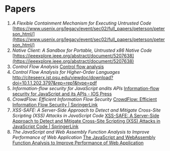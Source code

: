 # Papers

1. *A Flexible Containment Mechanism for Executing Untrusted Code* [https://www.usenix.org/legacy/event/sec02/full_papers/peterson/peterson_html/](https://www.usenix.org/legacy/event/sec02/full_papers/peterson/peterson_html/) 
2. *Native Client: A Sandbox for Portable, Untrusted x86 Native Code*  [https://ieeexplore.ieee.org/abstract/document/5207638](https://ieeexplore.ieee.org/abstract/document/5207638) 
3. *Control Flow Analysis* [Control flow analysis](https://dl.acm.org/citation.cfm?id=808479)
4. *Control Flow Analysis for Higher-Order Languages* http://citeseerx.ist.psu.edu/viewdoc/download?doi=10.1.1.202.3797&rep=rep1&type=pdf
5. *Information-flow security for JavaScript andits APIs* [Information-flow security for JavaScript and&nbsp;its APIs - IOS Press](https://content.iospress.com/articles/journal-of-computer-security/jcs544)
6. *CrowdFlow: Efficient Information Flow Security* [CrowdFlow: Efficient Information Flow Security | SpringerLink](https://link.springer.com/chapter/10.1007/978-3-319-27659-5_23)
7. *XSS-SAFE: A Server-Side Approach to Detect and Mitigate Cross-Site Scripting (XSS) Attacks in JavaScript Code* [XSS-SAFE: A Server-Side Approach to Detect and Mitigate Cross-Site Scripting (XSS) Attacks in JavaScript Code | SpringerLink](https://link.springer.com/article/10.1007/s13369-015-1891-7)
8. *The JavaScript and Web Assembly Function Analysis to Improve Performance of Web Application* [The JavaScript and WebAssembly Function Analysis to Improve Performance of Web Application](https://serscjournals.org/index.php/ijast/article/download/359/241) 

